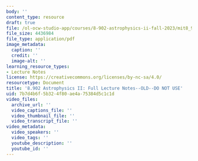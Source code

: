 ```yaml
---
body: ''
content_type: resource
draft: true
file: /ol-ocw-studio-app/courses/8-902-astrophysics-ii-fall-2023/mit8_902_f23_full_lecture_notes.pdf
file_size: 4436984
file_type: application/pdf
image_metadata:
  caption: ''
  credit: ''
  image-alt: ''
learning_resource_types:
- Lecture Notes
license: https://creativecommons.org/licenses/by-nc-sa/4.0/
resourcetype: Document
title: '8.902 Astrophysics II: Full Lecture Notes--OLD--DO NOT USE'
uid: 7b7d4b6f-5b32-4f80-ae4a-75384d5c1c1d
video_files:
  archive_url: ''
  video_captions_file: ''
  video_thumbnail_file: ''
  video_transcript_file: ''
video_metadata:
  video_speakers: ''
  video_tags: ''
  youtube_description: ''
  youtube_id: ''
---
```

